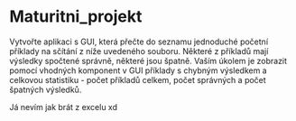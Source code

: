 # Maturitni_projekt

Vytvořte aplikaci s GUI, která přečte do seznamu jednoduché početní příklady na sčítání z níže uvedeného souboru. Některé z příkladů mají výsledky spočtené správně, některé jsou špatně. Vaším úkolem je zobrazit pomocí vhodných komponent v GUI příklady s chybným výsledkem a celkovou statistiku - počet příkladů celkem, počet správných a počet špatných výsledků.

Já nevím jak brát z excelu xd
